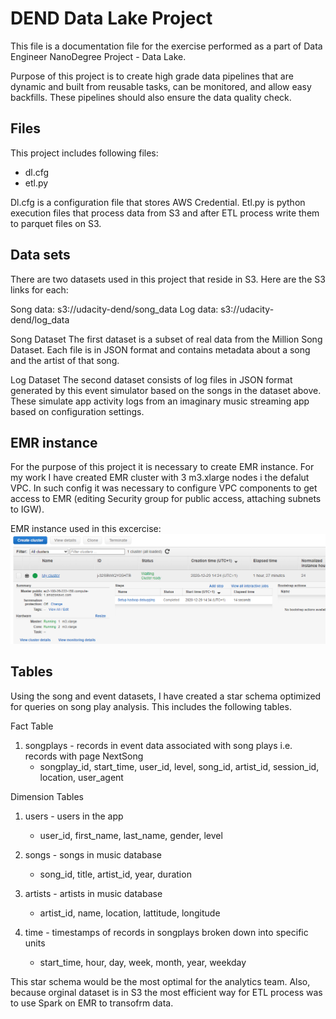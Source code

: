 # DEND Data Lake Project
This file is a documentation file for the exercise performed as a part of Data Engineer NanoDegree Project - Data Lake. 

Purpose of this project is to create high grade data pipelines that are dynamic and built from reusable tasks, can be monitored, and allow easy backfills. These pipelines should also ensure the data quality check.


## Files
This project includes following files:
 - dl.cfg 
 - etl.py 

 
Dl.cfg is a configuration file that stores AWS Credential.
Etl.py is python execution files that process data from S3 and after ETL process write them to parquet files on S3.


## Data sets
There are two datasets used in this project that reside in S3. Here are the S3 links for each:

Song data: s3://udacity-dend/song_data
Log data: s3://udacity-dend/log_data

Song Dataset
The first dataset is a subset of real data from the Million Song Dataset. Each file is in JSON format and contains metadata about a song and the artist of that song. 

Log Dataset
The second dataset consists of log files in JSON format generated by this event simulator based on the songs in the dataset above. These simulate app activity logs from an imaginary music streaming app based on configuration settings.

## EMR instance
For the purpose of this project it is necessary to create EMR instance. For my work I have created EMR cluster with 3 m3.xlarge nodes i the defalut VPC. In such config it was necessary to configure VPC components to get access to EMR (editing Security group for public access, attaching subnets to IGW). 

EMR instance used in this excercise:
![alt text](https://github.com/matpl2/DEND_DATALAKE/blob/main/pict/emr.png)

## Tables
Using the song and event datasets, I have created a star schema optimized for queries on song play analysis. This includes the following tables.

Fact Table
1. songplays - records in event data associated with song plays i.e. records with page NextSong
   * songplay_id, start_time, user_id, level, song_id, artist_id, session_id, location, user_agent
   
Dimension Tables
1. users - users in the app
   * user_id, first_name, last_name, gender, level
   
2. songs - songs in music database
   * song_id, title, artist_id, year, duration
   
3. artists - artists in music database
    * artist_id, name, location, lattitude, longitude
    
4. time - timestamps of records in songplays broken down into specific units
    * start_time, hour, day, week, month, year, weekday
    

This star schema would be the most optimal for the analytics team. Also, because orginal dataset is in S3 the most efficient way for ETL process was to use Spark on EMR to transofrm data.
